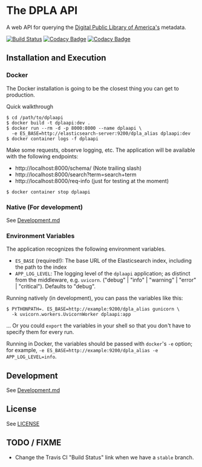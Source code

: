 # The DPLA API

A web API for querying the
[Digital Public Library of America's](https://dp.la/) metadata.

[![Build Status](https://travis-ci.org/dpla/dplaapi.svg?branch=master)](https://travis-ci.org/dpla/dplaapi) [![Codacy Badge](https://api.codacy.com/project/badge/Grade/a8ed2faf8fdd4ce287e8d964aa3a9320)](https://www.codacy.com/app/dpla/dplaapi?utm_source=github.com&amp;utm_medium=referral&amp;utm_content=dpla/dplaapi&amp;utm_campaign=Badge_Grade) [![Codacy Badge](https://api.codacy.com/project/badge/Coverage/a8ed2faf8fdd4ce287e8d964aa3a9320)](https://www.codacy.com/app/dpla/dplaapi?utm_source=github.com&utm_medium=referral&utm_content=dpla/dplaapi&utm_campaign=Badge_Coverage)

## Installation and Execution

### Docker

The Docker installation is going to be the closest thing you can get to
production.

Quick walkthrough

```
$ cd /path/to/dplaapi
$ docker build -t dplaapi:dev .
$ docker run --rm -d -p 8000:8000 --name dplaapi \
  -e ES_BASE=http://elasticsearch-server:9200/dpla_alias dplaapi:dev
$ docker container logs -f dplaapi
```

Make some requests, observe logging, etc.
The application will be available with the following endpoints:

* http://localhost:8000/schema/  (Note trailing slash)
* http://localhost:8000/search?term=search+term
* http://localhost:8000/req-info  (just for testing at the moment)

```
$ docker container stop dplaapi
```

### Native (For development)

See [Development.md](./Development.md)

### Environment Variables

The application recognizes the following environment variables.

* `ES_BASE` (required!):  The base URL of the Elasticsearch index, including the
  path to the index
* `APP_LOG_LEVEL`: The logging level of the `dplaapi` application; as distinct
  from the middleware, e.g. `uvicorn`.  ("debug" | "info" | "warning" |
  "error" | "critical"). Defaults to "debug".

Running natively (in development), you can pass the variables like this:
```
$ PYTHONPATH=. ES_BASE=http://example:9200/dpla_alias gunicorn \
  -k uvicorn.workers.UvicornWorker dplaapi:app
```
... Or you could `export` the variables in your shell so that you don't have to
specify them for every run.

Running in Docker, the variables should be passed with `docker`'s `-e`
option; for example, `-e ES_BASE=http://example:9200/dpla_alias -e
APP_LOG_LEVEL=info`.

## Development

See [Development.md](./Development.md)

## License

See [LICENSE](./LICENSE)

## TODO / FIXME

* Change the Travis CI "Build Status" link when we have a `stable` branch.
